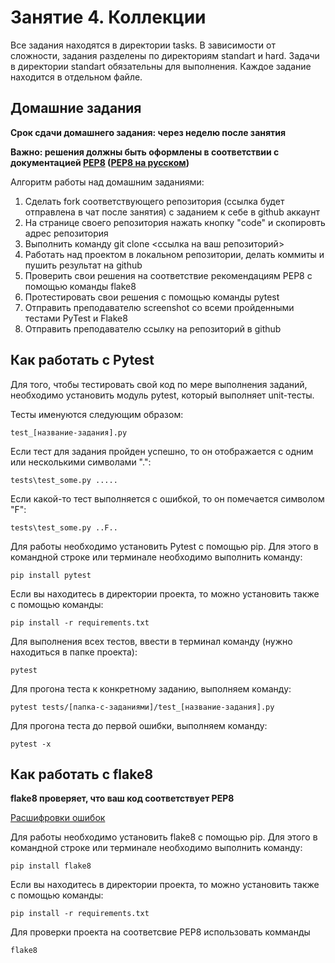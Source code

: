 # Занятие 4. Коллекции

Все задания находятся в директории tasks.
В зависимости от сложности, задания разделены по директориям standart и hard.
Задачи в директории standart обязательны для выполнения.
Каждое задание находится в отдельном файле.

## Домашние задания

**Срок сдачи домашнего задания: через неделю после занятия**

**Важно: решения должны быть оформлены в соответствии с документацией [PEP8](https://www.python.org/dev/peps/pep-0008/) ([PEP8 на русском](https://pep8.ru/doc/pep8/))**

Алгоритм работы над домашним заданиями:
1. Сделать fork соответствующего репозитория (ссылка будет отправлена в чат после занятия) с заданием к себе в github аккаунт
2. На странице своего репозитория нажать кнопку "code" и скопировть адрес репозитория
3. Выполнить команду git clone <ссылка на ваш репозиторий>
4. Работать над проектом в локальном репозитории, делать коммиты и пушить результат на github
5. Проверить свои решения на соответствие рекомендациям PEP8 с помощью команды flake8
6. Протестировать свои решения с помощью команды pytest
7. Отправить преподавателю screenshot со всеми пройденными тестами PyTest и Flake8
8. Отправить преподавателю ссылку на репозиторий в github

## Как работать с Pytest

Для того, чтобы тестировать свой код по мере выполнения заданий, необходимо установить модуль pytest, 
который выполняет unit-тесты.

Тесты именуются следующим образом:

    test_[название-задания].py

Если тест для задания пройден успешно, то он отображается с одним или несколькими символами ".":

    tests\test_some.py .....

Если какой-то тест выполняется с ошибкой, то он помечается символом "F":

    tests\test_some.py ..F..

Для работы необходимо установить Pytest с помощью pip. Для этого в командной строке или терминале необходимо выполнить команду:

    pip install pytest

Если вы находитесь в директории проекта, то можно установить также с помощью команды:

    pip install -r requirements.txt

Для выполнения всех тестов, ввести в терминал команду (нужно находиться в папке проекта):

    pytest

Для прогона теста к конкретному заданию, выполняем команду:

    pytest tests/[папка-с-заданиями]/test_[название-задания].py

Для прогона теста до первой ошибки, выполняем команду:

    pytest -x

## Как работать с flake8

**flake8 проверяет, что ваш код соответствует PEP8**

[Расшифровки ошибок](https://www.flake8rules.com/)

Для работы необходимо установить flake8 с помощью pip. Для этого в командной строке или терминале необходимо выполнить команду:

    pip install flake8

Если вы находитесь в директории проекта, то можно установить также с помощью команды:

    pip install -r requirements.txt

Для проверки проекта на соответсвие PEP8 использовать комманды

    flake8
